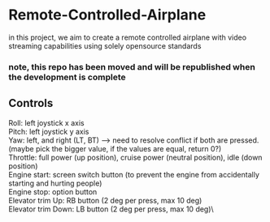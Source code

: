 # Remote-Controlled-Airplane
in this project, we aim to create a remote controlled airplane with video streaming capabilities using solely opensource standards

### note, this repo has been moved and will be republished when the development is complete

## Controls
Roll: left joystick x axis\
Pitch: left joystick y axis\
Yaw: left, and right (LT, BT) --> need to resolve conflict if both are pressed. (maybe pick the bigger value, if the values are equal, return 0?)\
Throttle: full power (up position), cruise power (neutral position), idle (down position)\
Engine start: screen switch button (to prevent the engine from accidentally starting and hurting people)\
Engine stop: option button \
Elevator trim Up: RB button (2 deg per press, max 10 deg)\
Elevator trim Down: LB button (2 deg per press, max 10 deg)\
